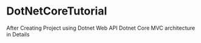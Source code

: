 # DotNetCoreTutorial
After Creating Project using Dotnet Web API
Dotnet Core MVC architecture in Details
